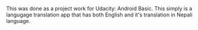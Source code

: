 This was done as a project work for Udacity: Android Basic. 
This simply is a langugage translation app that has both English and it's translation in Nepali language.
